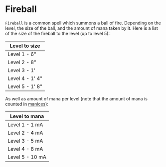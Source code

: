 # Fireball
`Fireball` is a common spell which summons a ball of fire. Depending on the level, the size of the ball, and the amount of mana taken by it. Here is a list of the size of the fireball to the level (up to level 5):

| Level to size |
| - |
| Level 1 - 6" |
| Level 2 - 8" |
| Level 3 - 1' |
| Level 4 - 1' 4" |
| Level 5 - 1' 8" |

As well as amount of mana per level (note that the amount of mana is counted in [manices](https://legotronforce.github.io/Spells-and-stuff/404)):

| Level to mana |
| - |
| Level 1 - 1 mA  |
| Level 2 - 4 mA  |
| Level 3 - 5 mA  |
| Level 4 - 8 mA  |
| Level 5 - 10 mA |
